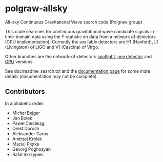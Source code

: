 polgraw-allsky
==============

All-sky Continuous Gravitational Wave search code (Polgraw group)

This code searches for continuous gravitational wave candidate 
signals in time-domain data using the F-statistic on data 
from a network of detectors (CPU implementation). Currently the 
available detectors are H1 (Hanford), L1 (Livingston) of LIGO 
and V1 (Cascina) of Virgo.  

Other branches are the network-of-detectors [spotlight](https://github.com/mbejger/polgraw-allsky/tree/spotlight), 
[one detector](https://github.com/mbejger/polgraw-allsky/tree/one-detector) and [GPU](https://github.com/mbejger/polgraw-allsky/tree/gpu-current) 
versions. 

See doc/readme_search.txt and the [documentation page](http://mbejger.github.io/polgraw-allsky/) 
for some more details (documentation may not be complete).

Contributors
------------ 
In alphabetic order: 
* Michał Bejger
* Jan Bolek
* Paweł Ciecieląg
* Orest Dorosh
* Aleksander Garus
* Andrzej Królak
* Maciej Piętka
* Gevorg Poghosyan
* Rafał Skrzypiec
